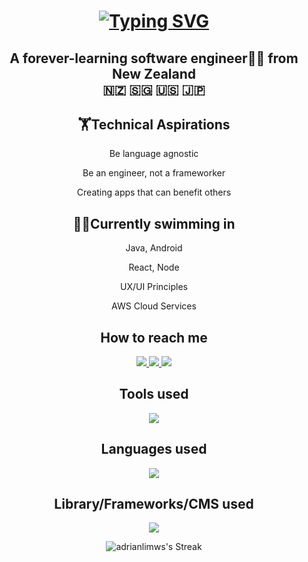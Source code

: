 
<div align="center"> 
<h1>
<a href="https://git.io/typing-svg"><img src="https://readme-typing-svg.demolab.com?font=Comic+Sans+MS&weight=600&size=24&pause=1000&center=true&random=false&width=435&lines=Kia+Ora!+My+name+is+Adrian+%3AD" alt="Typing SVG" /></a>
</h1>

<h2>A forever-learning software engineer👨‍💻 from New Zealand <br /> 🇳🇿 🇸🇬 🇺🇸 🇯🇵</h2>

  <h2>🏋Technical Aspirations</h2>

  <p>Be language agnostic </p>
  <p>Be an engineer, not a frameworker </p>
  <p>Creating apps that can benefit others </p>

  <h2>🏊‍♂Currently swimming in</h2>
  <p>Java, Android</p>
  <p>React, Node</p>
  <p>UX/UI Principles</p>
  <p>AWS Cloud Services</p>

<h2>How to reach me</h2>
<a href="https://www.linkedin.com/in/adrianlws/" target="_blank">
    <img src="https://skillicons.dev/icons?i=linkedin" />
</a>
<a href="mailto:adrianlimws@gmail.com" target="_blank">
    <img src="https://skillicons.dev/icons?i=gmail" />
</a>
<a href="https://discord.gg/VPsqDYQuAR" target="_blank">
    <img src="https://skillicons.dev/icons?i=discord" />
</a>


<h2>Tools used</h2>
<p align="center">
  <a href="https://skillicons.dev">
    <img src="https://skillicons.dev/icons?i=git,githubactions,bitbucket,androidstudio,docker,aws,vite,visualstudio,xd,docker,dotnet,eclipse,heroku,idea,mongodb,netlify,nodejs,gradle,gulp,ai,ps,postman,supabase,cloudflare,codepen,figma,firebase,stackoverflow,ubuntu,unity,unreal,vercel,webpack" />
  </a>
</p>
  
<h2>Languages used</h2>
<p align="center">  
<a href="https://skillicons.dev">
    <img src="https://skillicons.dev/icons?i=html,css,sass,less,js,ts,cs,py,kotlin,php,java,mysql,sqlite,lua" />
  </a>
</p>

<h2>Library/Frameworks/CMS used</h2>
<p align="center">  
<a href="https://skillicons.dev">
    <img src="https://skillicons.dev/icons?i=react,vue,angular,svelte,astro,bootstrap,tailwind,threejs,nextjs,wordpress,laravel,django,dotnet,jest,jquery,htmx," />
  </a>
</p>

  ![adrianlimws's Streak](https://github-readme-streak-stats.herokuapp.com/?user=adrianlimws&theme=vue&hide_border=true)

</div>

